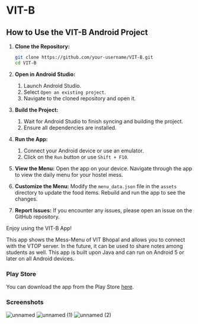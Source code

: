 # VIT-B
## How to Use the VIT-B Android Project

1. **Clone the Repository:**
    ```sh
    git clone https://github.com/your-username/VIT-B.git
    cd VIT-B
    ```
   
2. **Open in Android Studio:**
    1. Launch Android Studio.
    2. Select `Open an existing project`.
    3. Navigate to the cloned repository and open it.
   
3. **Build the Project:**
    1. Wait for Android Studio to finish syncing and building the project.
    2. Ensure all dependencies are installed.
   
4. **Run the App:**
    1. Connect your Android device or use an emulator.
    2. Click on the `Run` button or use `Shift + F10`.
   
5. **View the Menu:**
    Open the app on your device. Navigate through the app to view the daily menu for your hostel mess.
   
6. **Customize the Menu:**
    Modify the `menu_data.json` file in the `assets` directory to update the food items. Rebuild and run the app to see the changes.
   
7. **Report Issues:**
    If you encounter any issues, please open an issue on the GitHub repository.
    
Enjoy using the VIT-B App!

This app shows the Mess-Menu of VIT Bhopal and allows you to connect with the VTOP server. In the future, it can be used to share notes among students as well. This app is built upon Java and can run on Android 5 or later on all Android devices.

### Play Store

You can download the app from the Play Store [here]([https://play.google.com/store/apps/details?id=com.yourapp.foody](https://play.google.com/store/apps/details?id=com.abhijeet.vitb)).

### Screenshots
![unnamed](https://github.com/akp660/VITB/assets/72183243/7ebdc91b-10f2-4e47-997d-2db6fc85ab6f)
![unnamed (1)](https://github.com/akp660/VITB/assets/72183243/ae008a61-ee64-4f4d-b2b9-02b14dd0d272)
![unnamed (2)](https://github.com/akp660/VITB/assets/72183243/b38b046f-5236-4877-a9a2-fed837765fee)

